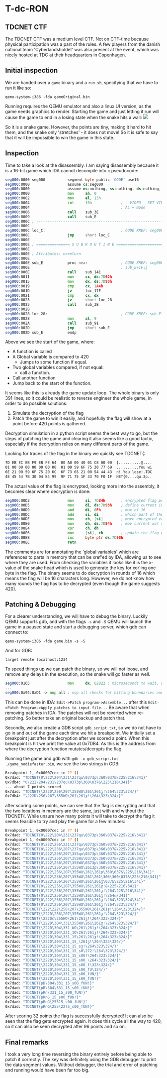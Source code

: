 # T-dc-RON
## TDCNET CTF
The TDCNET CTF was a medium level CTF. Not on CTF-time because physical participation was a part of the rules. 
A few players from the danish national team 'Cyberlandsholdet' was also present at the event, which was nicely hosted at TDC at their headquarters in Copenhagen.

## Initial inspection
We are handed over a `game` binary and a `run.sh`, specifying that we have to run it like so:

`qemu-system-i386 -fda gameOriginal.bin`

Running requires the QEMU emulator and also a linux UI version, as the game needs graphics to render. 
Starting the game and just letting it run will cause the game to end in a losing state when the snake hits a wall:
![](snake_loss.png)

So it is a snake game. However, the points are tiny, making it hard to hit them, and the snake only 'stretches' - it does not move! 
So it is safe to say that it will be impossible to win the game in this state. 

## Inspection
Time to take a look at the disassembly. I am saying disassembly because it is a 16-bit game which IDA cannot decompile into c pseudocode:
```asm
seg000:0000 seg000          segment byte public 'CODE' use16
seg000:0000                 assume cs:seg000
seg000:0000                 assume es:nothing, ss:nothing, ds:nothing, fs:nothing, gs:nothing
seg000:0000                 mov     ah, 0
seg000:0002                 mov     al, 13h
seg000:0004                 int     10h             ; - VIDEO - SET VIDEO MODE
seg000:0004                                         ; AL = mode
seg000:0006                 call    sub_3E
seg000:0009                 call    sub_E
seg000:000C ; ---------------------------------------------------------------------------
seg000:000C
seg000:000C loc_C:                                  ; CODE XREF: seg000:loc_C↓j
seg000:000C                 jmp     short loc_C
seg000:000E
seg000:000E ; =============== S U B R O U T I N E =======================================
seg000:000E
seg000:000E ; Attributes: noreturn
seg000:000E
seg000:000E sub_E           proc near               ; CODE XREF: seg000:0009↑p
seg000:000E                                         ; sub_E+1F↓j
seg000:000E                 call    sub_141
seg000:0011                 mov     cx, ds:7D92h
seg000:0015                 mov     dx, ds:7D98h
seg000:0019                 cmp     cx, 1A4h
seg000:001D                 jz      loc_17E
seg000:0021                 cmp     cx, dx
seg000:0023                 jz      short loc_28
seg000:0025                 call    sub_3E
seg000:0028
seg000:0028 loc_28:                                 ; CODE XREF: sub_E+15↑j
seg000:0028                 mov     al, 9
seg000:002A                 call    sub_91
seg000:002D                 jmp     short sub_E
seg000:002D sub_E           endp
```
Above we see the start of the game, where:
- A function is called
- A Global variable is compared to 420
  - Jumps to some function if equal.
- Two global variables compared, if not equal:
  - call a function.
- Call another function
- Jump back to the start of the function.

It seems like this is already the game update loop. The whole binary is only 391 lines, so it could be realistic to reverse engineer the whole game, in order to do possible solutions:
1. Simulate the decryption of the flag
2. Patch the game to win it easily, and hopefully the flag will show at a point before 420 points is gathered.

Decryption simulation in a python script seems the best way to go, but the steps of patching the game and clearing it also seems like a good tactic, especially if the decryption relies on many different parts of the game.

Looking for traces of the flag in the binary we quickly see TDCNET{:
```bash
7D EB EC EB F9 EB FE 64  00 A0 00 40 01 C8 00 00  }..........@....
01 00 00 00 00 00 00 00  01 00 59 6F 75 20 77 69  ..........You wi
6E 21 00 59 6F 75 20 6C  6F 73 65 21 00 54 44 43  n!.You lose!.TDC
4E 45 54 7B 30 04 84 99  9F 71 75 1F 33 70 F0 1F  NET{0....qu.3p..
```
The actual value of the flag is encrypted, looking more into the assembly, it becomes clear where decryption is done:
```asm
seg000:00D2                 mov     si, 7DB4h       ; encrypted flag pos in memory
seg000:00D5                 mov     di, ds:7D98h    ; define current index
seg000:00D9                 and     di, 0Fh         ; max of 16
seg000:00DC                 add     si, di          ; which part of the flag to decrypt
seg000:00DE                 mov     ch, [si]        ; move encrypted val to be decrypted
seg000:00E0                 mov     dh, ds:7D94h    ; mov current xor val to be xored
seg000:00E4                 xor     ch, dh
seg000:00E6                 mov     [si], ch        ; update the flag with the decrypted value
seg000:00E8                 inc     byte ptr ds:7D98h
seg000:00EC                 retn
```
The comments are for annotating the 'global variables' which are references to parts in memory that can be xref'ed by IDA, allowing us to see where they are used. 
From checking the variables it looks like it is the x-value of the snake head which is used to generate the key for xor'ing one byte in the flag.
The binary seems to do decryption in rounds of 16 which means the flag will be 16 characters long. 
However, we do not know how many rounds the flag has to be decrypted (even though the game suggests 420).

## Patching & Debugging
For a clearer understanding, we will have to debug the binary. Luckily QEMU supports gdb, and with the flags `-s` and `-S` QEMU will launch the game in a paused state and start a debugging server, which gdb can connect to:

`qemu-system-i386 -fda game.bin -s -S`

And for GDB:

`target remote localhost:1234`

To speed things up we can patch the binary, so we will not loose, and remove any delays in the execution, so the snake will go faster as well. 
```asm
seg000:0165                 mov     dx, 62022 ; microseconds to wait, we'll half this to get double speed.
...
seg000:0x94:0xD1 -> nop all ; nop all checks for hitting boundaries and the snake body (causing us to loose)
```
This can be done in IDA: `Edit->Patch program->Assemble...` after this `Edit->Patch Program->Apply patches to input file...`
Be aware that when removing patches in IDA. The patches will not be reverted when re-patching. So better take an original backup and patch that.

Secondly, we also create a GDB script `gdb_script.txt`, so we do not have to go in and out of the game each time we hit a breakpoint.
We initially set a breakpoint just after the decryption after we scored a point. When this breakpoint is hit we print the value at 0x7DB4. 
As this is the address from where the decryption function mutates/decrypts the flag. 

Running the game and gdb with `gdb -x gdb_script.txt ./game_nodiefaster.bin`, we see the two strings in GDB:
```bash
Breakpoint 1, 0x00007cec in ?? ()
0x7dad: "TDCNET{0\222\204\231\237qu\0373p\360\037&\225\216\341}"
0x7db4: "0\222\204\231\237qu\0373p\360\037&\225\216\341}"
... about 7 points scored
0x7dad: "TDCNET{\222D\256\207\355WO\261\261ƺ!\264\323\324/}"
0x7db4: "\222D\256\207\355WO\261\261ƺ!\264\323\324/}"
```
after scoring some points, we can see that the flag is decrypting and that the two locations in memory are the same, just with and without the TDCNET{. While unsure how many points it will take to decrypt the flag it seems feasible to try and play the game for a few minutes:
```bash
Breakpoint 1, 0x00007cec in ?? ()
0x7dad: "TDCNET{0\222\204\231\237qu\0373p\360\037&\225\216\341}"
Breakpoint 1, 0x00007cec in ?? ()
0x7dad: "TDCNET{0\222\256\231\237qu\0373p\360\037&\225\216\341}"
0x7dad: "TDCNET{0\222\256\207\237qu\0373p\360\037&\225\216\341}"
0x7dad: "TDCNET{0\222\256\207\355qu\0373p\360\037&\225\216\341}"
0x7dad: "TDCNET{0\222\256\207\355Wu\0373p\360\037&\225\216\341}"
0x7dad: "TDCNET{0\222\256\207\355WO\0373p\360\037&\225\216\341}"
0x7dad: "TDCNET{0\222\256\207\355WO\2613p\360\037&\225\216\341}"
0x7dad: "TDCNET{0\222\256\207\355WO\261\261p\360\037&\225\216\341}"
0x7dad: "TDCNET{0\222\256\207\355WO\261\261\306\360\037&\225\216\341}"
0x7dad: "TDCNET{0\222\256\207\355WO\261\261ƺ\037&\225\216\341}"
0x7dad: "TDCNET{0\222\256\207\355WO\261\261ƺ!&\225\216\341}"
0x7dad: "TDCNET{0\222\256\207\355WO\261\261ƺ!\264\225\216\341}"
0x7dad: "TDCNET{0\222\256\207\355WO\261\261ƺ!\264ӎ\341}"
0x7dad: "TDCNET{0\222\256\207\355WO\261\261ƺ!\264\323\324\341}"
0x7dad: "TDCNET{0\222\256\207\355WO\261\261ƺ!\264\323\324/}"
0x7dad: "TDCNET{\222\222\256\207\355WO\261\261ƺ!\264\323\324/}"
0x7dad: "TDCNET{\222D\256\207\355WO\261\261ƺ!\264\323\324/}"
0x7dad: "TDCNET{\222Dć\355WO\261\261ƺ!\264\323\324/}"
0x7dad: "TDCNET{\222D\304\331\355WO\261\261ƺ!\264\323\324/}"
0x7dad: "TDCNET{\222D\304\331_WO\261\261ƺ!\264\323\324/}"
0x7dad: "TDCNET{\222D\304\331_1O\261\261ƺ!\264\323\324/}"
0x7dad: "TDCNET{\222D\304\331_15\261\261ƺ!\264\323\324/}"
0x7dad: "TDCNET{\222D\304\331_15_\261ƺ!\264\323\324/}"
0x7dad: "TDCNET{\222D\304\331_15_sƺ!\264\323\324/}"
0x7dad: "TDCNET{\222D\304\331_15_s0\272!\264\323\324/}"
0x7dad: "TDCNET{\222D\304\331_15_s00!\264\323\324/}"
0x7dad: "TDCNET{\222D\304\331_15_s00_\264\323\324/}"
0x7dad: "TDCNET{\222D\304\331_15_s00_f\323\324/}"
0x7dad: "TDCNET{\222D\304\331_15_s00_fU\324/}"
0x7dad: "TDCNET{\222D\304\331_15_s00_fUN/}"
0x7dad: "TDCNET{\222D\304\331_15_s00_fUN!}"
0x7dad: "TDCNET{pD\304\331_15_s00_fUN!}"
0x7dad: "TDCNET{pR\304\331_15_s00_fUN!}"
0x7dad: "TDCNET{pRn\331_15_s00_fUN!}"
0x7dad: "TDCNET{pRnG_15_s00_fUN!}"
0x7dad: "TDCNET{pRnG\25515_s00_fUN!}"
0x7dad: "TDCNET{pRnG\255\2275_s00_fUN!}"
```
After scoring 32 points the flag is successfully decrypted! It can also be seen that the flag gets encrypted again. 
It does this cycle all the way to 420, so it can also be seen decrypted after 96 points and so on. 

## Final remarks
I took a very long time reversing the binary entirely before being able to patch it correctly. The key was definitely using the GDB debugger to print the data segment values. 
Without debugger, the trial and error of patching and running would have been far too big.